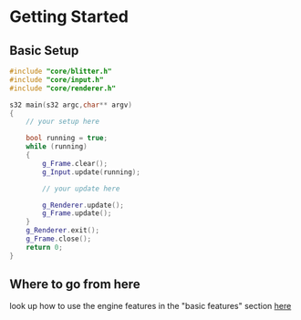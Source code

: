 # Getting Started

## Basic Setup

```c++
#include "core/blitter.h"
#include "core/input.h"
#include "core/renderer.h"

s32 main(s32 argc,char** argv)
{
	// your setup here

	bool running = true;
	while (running)
	{
		g_Frame.clear();
		g_Input.update(running);

		// your update here

		g_Renderer.update();
		g_Frame.update();
	}
	g_Renderer.exit();
	g_Frame.close();
	return 0;
}
```


## Where to go from here

look up how to use the engine features in the "basic features" section [here](index.md)

